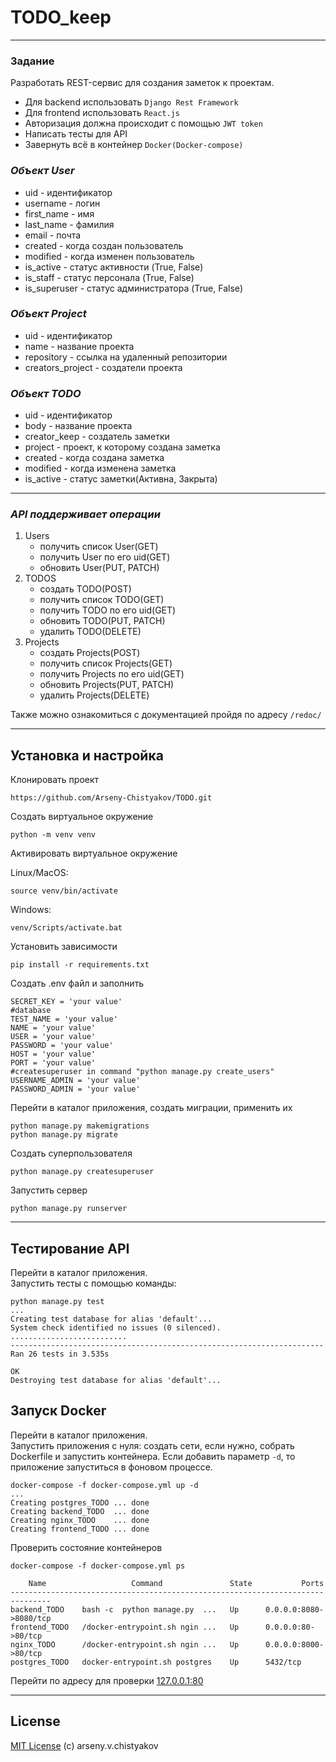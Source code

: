 # TODO_keep

---

### Задание

Разработать REST-сервис для создания заметок к проектам.</br>

- Для backend использовать `Django Rest Framework`</br>
- Для frontend использовать `React.js`</br>
- Авторизация должна происходит с помощью `JWT token`</br>
- Написать тесты для API</br>
- Завернуть всё в контейнер `Docker(Docker-compose)`

### ***Объект User***

- uid - идентификатор
- username - логин
- first_name - имя
- last_name - фамилия
- email - почта
- created - когда создан пользователь
- modified - когда изменен пользователь
- is_active - статус активности (True, False)
- is_staff - статус персонала (True, False)
- is_superuser - статус администратора (True, False)

### ***Объект Project***

- uid - идентификатор
- name - название проекта
- repository - ссылка на удаленный репозитории
- creators_project - создатели проекта

### ***Объект TODO***

- uid - идентификатор
- body - название проекта
- creator_keep - создатель заметки
- project - проект, к которому создана заметка
- created - когда создана заметка
- modified - когда изменена заметка
- is_active - статус заметки(Активна, Закрыта)

---

### ***API поддерживает операции***

1. Users
    - получить список User(GET)
    - получить User по его uid(GET)
    - обновить User(PUT, PATCH)
2. TODOS
    - создать TODO(POST)
    - получить список TODO(GET)
    - получить TODO по его uid(GET)
    - обновить TODO(PUT, PATCH)
    - удалить TODO(DELETE)
3. Projects
    - создать Projects(POST)
    - получить список Projects(GET)
    - получить Projects по его uid(GET)
    - обновить Projects(PUT, PATCH)
    - удалить Projects(DELETE)

Также можно ознакомиться с документацией пройдя по адресу `/redoc/`

---

## Установка и настройка

Клонировать проект

```
https://github.com/Arseny-Chistyakov/TODO.git
```

Создать виртуальное окружение

```
python -m venv venv
```

Активировать виртуальное окружение<br>

Linux/MacOS:

```
source venv/bin/activate
```

Windows:

```
venv/Scripts/activate.bat     
```

Установить зависимости

```
pip install -r requirements.txt
```

Создать .env файл и заполнить

```
SECRET_KEY = 'your value'
#database
TEST_NAME = 'your value'
NAME = 'your value'
USER = 'your value'
PASSWORD = 'your value'
HOST = 'your value'
PORT = 'your value'
#createsuperuser in command "python manage.py create_users"
USERNAME_ADMIN = 'your value'
PASSWORD_ADMIN = 'your value'
```

Перейти в каталог приложения, создать миграции, применить их

```
python manage.py makemigrations
python manage.py migrate
```

Создать суперпользователя

```
python manage.py createsuperuser
```

Запустить сервер

```
python manage.py runserver
```

---

## Тестирование API

Перейти в каталог приложения.<br>
Запустить тесты с помощью команды:

```
python manage.py test
...
Creating test database for alias 'default'...
System check identified no issues (0 silenced).
..........................
----------------------------------------------------------------------
Ran 26 tests in 3.535s

OK
Destroying test database for alias 'default'...
```

## Запуск Docker

Перейти в каталог приложения.<br>
Запустить приложения с нуля: создать сети, если нужно, собрать Dockerfile и запустить контейнера.
Если добавить параметр `-d`, то приложение запуститься в фоновом процессе.

```
docker-compose -f docker-compose.yml up -d
...
Creating postgres_TODO ... done
Creating backend_TODO  ... done
Creating nginx_TODO    ... done
Creating frontend_TODO ... done

```

Проверить состояние контейнеров

```
docker-compose -f docker-compose.yml ps

    Name                   Command               State           Ports         
-------------------------------------------------------------------------------
backend_TODO    bash -c  python manage.py  ...   Up      0.0.0.0:8080->8080/tcp
frontend_TODO   /docker-entrypoint.sh ngin ...   Up      0.0.0.0:80->80/tcp
nginx_TODO      /docker-entrypoint.sh ngin ...   Up      0.0.0.0:8000->80/tcp
postgres_TODO   docker-entrypoint.sh postgres    Up      5432/tcp
```

Перейти по адресу для проверки [127.0.0.1:80](127.0.0.1:80)

---

## License

[MIT License](LICENSE.md) (c) arseny.v.chistyakov
